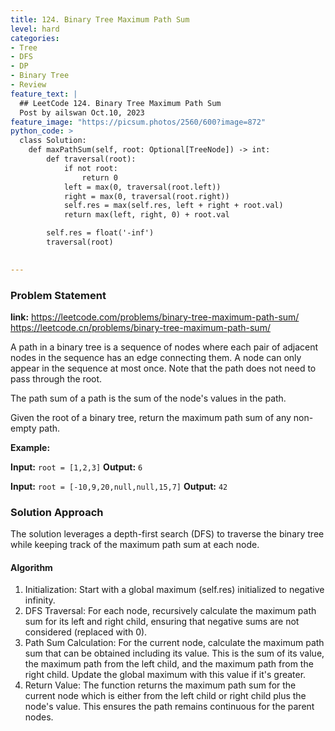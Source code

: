 ```yaml
---
title: 124. Binary Tree Maximum Path Sum
level: hard
categories:
- Tree
- DFS
- DP
- Binary Tree
- Review
feature_text: |
  ## LeetCode 124. Binary Tree Maximum Path Sum
  Post by ailswan Oct.10, 2023
feature_image: "https://picsum.photos/2560/600?image=872"
python_code: >
  class Solution:
    def maxPathSum(self, root: Optional[TreeNode]) -> int:
        def traversal(root):
            if not root:
                return 0
            left = max(0, traversal(root.left))
            right = max(0, traversal(root.right))
            self.res = max(self.res, left + right + root.val)
            return max(left, right, 0) + root.val

        self.res = float('-inf')
        traversal(root)

   
---
```


### Problem Statement
**link:**
https://leetcode.com/problems/binary-tree-maximum-path-sum/
https://leetcode.cn/problems/binary-tree-maximum-path-sum/

A path in a binary tree is a sequence of nodes where each pair of adjacent nodes in the sequence has an edge connecting them. A node can only appear in the sequence at most once. Note that the path does not need to pass through the root.

The path sum of a path is the sum of the node's values in the path.

Given the root of a binary tree, return the maximum path sum of any non-empty path.


**Example:**

**Input:** `root = [1,2,3]`
**Output:** `6`
 
**Input:** `root = [-10,9,20,null,null,15,7]`
**Output:** `42`
 

### Solution Approach
The solution leverages a depth-first search (DFS) to traverse the binary tree while keeping track of the maximum path sum at each node.
 
#### Algorithm
1. Initialization: Start with a global maximum (self.res) initialized to negative infinity.
2. DFS Traversal: For each node, recursively calculate the maximum path sum for its left and right child, ensuring that negative sums are not considered (replaced with 0).
3. Path Sum Calculation: For the current node, calculate the maximum path sum that can be obtained including its value. This is the sum of its value, the maximum path from the left child, and the maximum path from the right child. Update the global maximum with this value if it's greater.
4. Return Value: The function returns the maximum path sum for the current node which is either from the left child or right child plus the node's value. This ensures the path remains continuous for the parent nodes.